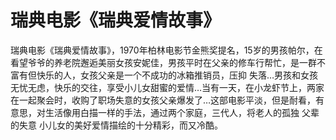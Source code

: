 # 瑞典电影《瑞典爱情故事》

瑞典电影《瑞典爱情故事》，1970年柏林电影节金熊奖提名，15岁的男孩帕尔，在看望爷爷的养老院邂逅美丽女孩安妮佳，男孩平时在父亲的修车行帮忙，是一群不富有但快乐的人，女孩父亲是一个不成功的冰箱推销员，压抑 失落…男孩和女孩无忧无虑，快乐的交往，享受小儿女甜蜜的爱情…当有一天，在小龙虾节上，两家在一起聚会时，收购了职场失意的女孩父亲爆发了…这部电影平淡，但是耐看，有意思，对生活像用白描一样的手法，通过两个家庭，三代人，将老人的孤独 父辈的失意 小儿女的美好爱情描绘的十分精彩，而又冷酷。